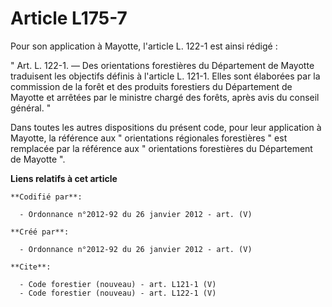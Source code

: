 # Article L175-7

Pour son application à Mayotte, l'article L. 122-1 est ainsi rédigé : 

" Art. L. 122-1. ― Des orientations forestières du Département de Mayotte traduisent les objectifs définis à l'article L.
121-1. Elles sont élaborées par la commission de la forêt et des produits forestiers du Département de Mayotte et arrêtées
par le ministre chargé des forêts, après avis du conseil général. " 

Dans toutes les autres dispositions du présent code, pour leur application à Mayotte, la référence aux " orientations
régionales forestières " est remplacée par la référence aux " orientations forestières du Département de Mayotte ".

**Liens relatifs à cet article**

	**Codifié par**:

	  - Ordonnance n°2012-92 du 26 janvier 2012 - art. (V)

	**Créé par**:

	  - Ordonnance n°2012-92 du 26 janvier 2012 - art. (V)

	**Cite**:

	  - Code forestier (nouveau) - art. L121-1 (V)
	  - Code forestier (nouveau) - art. L122-1 (V)
